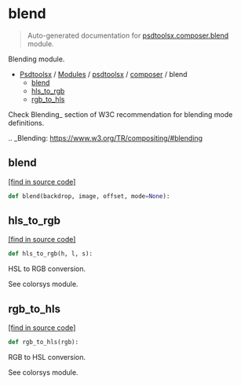 # blend

> Auto-generated documentation for [psdtoolsx.composer.blend](../../../psdtoolsx/composer/blend.py) module.

Blending module.

- [Psdtoolsx](../../README.md#psdtoolsx-index) / [Modules](../../README.md#psdtoolsx-modules) / [psdtoolsx](../index.md#psdtoolsx) / [composer](index.md#composer) / blend
    - [blend](#blend)
    - [hls_to_rgb](#hls_to_rgb)
    - [rgb_to_hls](#rgb_to_hls)

Check Blending_ section of W3C recommendation for blending mode definitions.

.. _Blending: https://www.w3.org/TR/compositing/#blending

## blend

[[find in source code]](../../../psdtoolsx/composer/blend.py#L20)

```python
def blend(backdrop, image, offset, mode=None):
```

## hls_to_rgb

[[find in source code]](../../../psdtoolsx/composer/blend.py#L313)

```python
def hls_to_rgb(h, l, s):
```

HSL to RGB conversion.

See colorsys module.

## rgb_to_hls

[[find in source code]](../../../psdtoolsx/composer/blend.py#L279)

```python
def rgb_to_hls(rgb):
```

RGB to HSL conversion.

See colorsys module.
